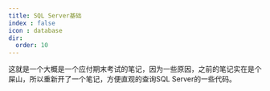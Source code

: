 ```yaml
---
title: SQL Server基础
index : false
icon : database
dir:
  order: 10
---
```


这就是一个大概是一个应付期末考试的笔记，因为一些原因，之前的笔记实在是个屎山，所以重新开了一个笔记，方便直观的查询SQL Server的一些代码。

<AutoCatalog />
